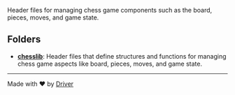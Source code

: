 <!--------------------------------------------------------------------------------->
<!-- IMPORTANT: This file is auto-generated by Driver (https://driver.ai). -------->
<!-- Manual edits may be overwritten on future commits. --------------------------->
<!--------------------------------------------------------------------------------->

Header files for managing chess game components such as the board, pieces, moves, and game state.

## Folders
- **[chesslib](chesslib/README.md)**: Header files that define structures and functions for managing chess game aspects like board, pieces, moves, and game state.


---
Made with ❤️ by [Driver](https://www.driver.ai/)